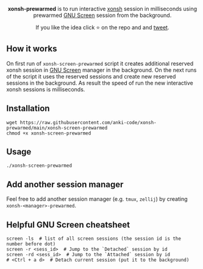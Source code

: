 <p align="center">
<b>xonsh-prewarmed</b> is to run interactive <a href="https://xon.sh">xonsh</a> session in milliseconds using prewarmed <a href="https://www.gnu.org/software/screen/">GNU Screen</a> session from the background.
</p>

<p align="center">  
If you like the idea click ⭐ on the repo and and <a href="https://twitter.com/intent/tweet?text=Nice%20xontrib%20for%20the%20xonsh%20shell!&url=https://github.com/anki-code/xonsh-prewarmed" target="_blank">tweet</a>.
</p>

## How it works

On first run of `xonsh-screen-prewarmed` script it creates additional reserved xonsh session in [GNU Screen](https://www.gnu.org/software/screen/) manager in the background. On the next runs of the script it uses the reserved sessions and create new reserved sessions in the background. As result the speed of run the new interactive xonsh sessions is milliseconds.

## Installation

```xsh
wget https://raw.githubusercontent.com/anki-code/xonsh-prewarmed/main/xonsh-screen-prewarmed
chmod +x xonsh-screen-prewarmed
```

## Usage

```xsh
./xonsh-screen-prewarmed
```

## Add another session manager

Feel free to add another session manager (e.g. `tmux`, `zellij`) by creating `xonsh-<manager>-prewarmed`.

## Helpful GNU Screen cheatsheet

```xsh
screen -ls  # list of all screen sessions (the session id is the number before dot)
screen -r <sess_id>  # Jump to the `Detached` session by id
screen -rd <sess_id>  # Jump to the `Attached` session by id
# <Ctrl + a d>  # Detach current session (put it to the background)
```
